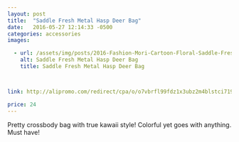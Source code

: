 ```yaml
---
layout: post
title:  "Saddle Fresh Metal Hasp Deer Bag"
date:   2016-05-27 12:14:33 -0500
categories: accessories
images:

  - url: /assets/img/posts/2016-Fashion-Mori-Cartoon-Floral-Saddle-Fresh-Metal-Hasp-Deer-Bag-Leather-PU-For-Girls-Women.jpg
    alt: Saddle Fresh Metal Hasp Deer Bag
    title: Saddle Fresh Metal Hasp Deer Bag



link: http://alipromo.com/redirect/cpa/o/o7vbrfl99fdz1x3ubz2m4blstci7191o/

price: 24
---
```


Pretty crossbody bag with true kawaii style! Colorful yet goes with anything. Must have!